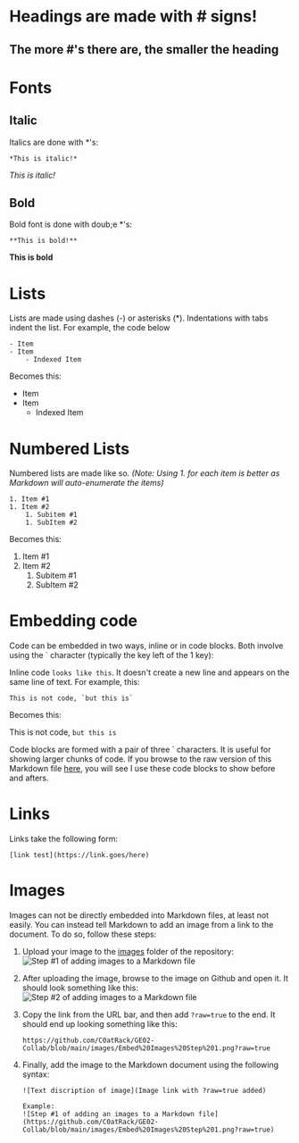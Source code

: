 # Headings are made with \# signs!
## The more \#'s there are, the smaller the heading

# Fonts

## Italic
Italics are done with \*'s:

```
*This is italic!*
```

*This is italic!*

## Bold

Bold font is done with doub;e \*'s:

```
**This is bold!**
```

**This is bold**

# Lists
Lists are made using dashes (\-) or asterisks (\*). Indentations with tabs indent the list. For example, the code below

```
- Item
- Item
	- Indexed Item

```

Becomes this:

- Item
- Item
	- Indexed Item


# Numbered Lists
Numbered lists are made like so. *(Note: Using 1. for each item is better as Markdown will auto-enumerate the items)*

```
1. Item #1
1. Item #2
	1. Subitem #1
	1. SubItem #2

```

Becomes this:

1. Item #1
1. Item #2
	1. Subitem #1
	1. SubItem #2


# Embedding code
Code can be embedded in two ways, inline or in code blocks. Both involve using the \` character (typically the key left of the 1 key):

Inline code `looks like this`. It doesn't create a new line and appears on the same line of text. For example, this:

```
This is not code, `but this is`
```

Becomes this:

This is not code, `but this is`

Code blocks are formed with a pair of three \` characters. It is useful for showing larger chunks of code. If you browse to the raw version of this Markdown file [here](https://raw.githubusercontent.com/C0atRack/GE02-Collab/main/documentation/Doc-Markdown%20Example.md), you will see I use these code blocks to show before and afters.

# Links

Links take the following form:

```
[link test](https://link.goes/here)
```


# Images

Images can not be directly embedded into Markdown files, at least not easily. You can instead tell Markdown to add an image from a link to the document.
To do so, follow these steps:

1. Upload your image to the [images](https://github.com/C0atRack/GE02-Collab/tree/main/images) folder of the repository:
	![Step #1 of adding images to a Markdown file](https://github.com/C0atRack/GE02-Collab/blob/main/images/Doc%20Embedding%20Images/Embed%20Images%20Step%201.png?raw=true)

1. After uploading the image, browse to the image on Github and open it. It should look something like this:
	![Step #2 of adding images to a Markdown file](https://github.com/C0atRack/GE02-Collab/blob/main/images/Doc%20Embedding%20Images/Embed%20Images%20Step%202.png?raw=true)

1. Copy the link from the URL bar, and then add `?raw=true` to the end. It should end up looking something like this:
	```
	https://github.com/C0atRack/GE02-Collab/blob/main/images/Embed%20Images%20Step%201.png?raw=true

	```
1. Finally, add the image to the Markdown document using the following syntax:
	```
	![Text discription of image](Image link with ?raw=true added)

	Example:
	![Step #1 of adding an images to a Markdown file](https://github.com/C0atRack/GE02-Collab/blob/main/images/Embed%20Images%20Step%201.png?raw=true)
	```
